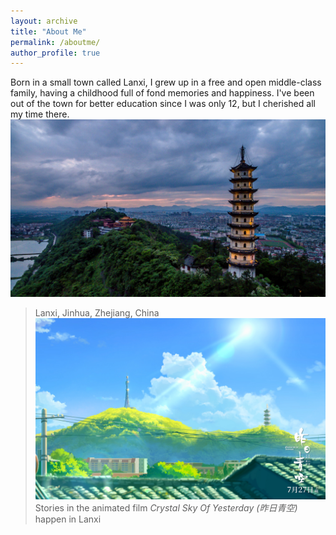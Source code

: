 ```yaml
---
layout: archive
title: "About Me"
permalink: /aboutme/
author_profile: true
---
```


Born in a small town called Lanxi, I grew up in a free and open middle-class family, having a childhood full of fond memories and happiness. I've been out of the town for better education since I was only 12, but I cherished all my time there.
![Lanxi](/images/Lanxi.jpg)
> Lanxi, Jinhua, Zhejiang, China
![Movie](/images/Movie.jpg)
> Stories in the animated film *Crystal Sky Of Yesterday (昨日青空)* happen in Lanxi

